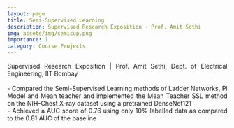 ```yaml
---
layout: page
title: Semi-Supervised Learning
description: Supervised Research Exposition - Prof. Amit Sethi
img: assets/img/semisup.png
importance: 1
category: Course Projects
---
```


<p align="justify"> Supervised Research Exposition | Prof. Amit Sethi, Dept. of Electrical Engineering, IIT Bombay <br><br>
- Compared the Semi-Supervised Learning methods of Ladder Networks, Pi Model and Mean teacher and implemented the Mean Teacher SSL method on the NIH-Chest X-ray dataset using a pretrained DenseNet121<br>
- Achieved a AUC score of 0.76 using only 10% labelled data as compared to the 0.81 AUC of the baseline</p>






